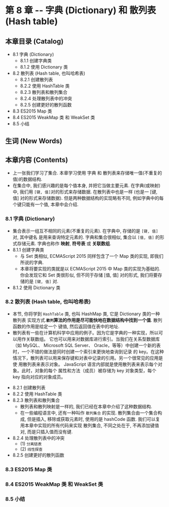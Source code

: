 # 第 8 章 -- 字典 (Dictionary) 和 散列表 (Hash table)

## 本章目录 (Catalog)
- 8.1 字典 (Dictionary)
    + 8.1.1 创建字典类
    + 8.1.2 使用 Dictionary 类
- 8.2 散列表 (Hash table, 也叫哈希表)
    + 8.2.1 创建散列表
    + 8.2.2 使用 HashTable 类 
    + 8.2.3 散列表和散列集合
    + 8.2.4 处理散列表中的冲突
    + 8.2.5 创建更好的散列函数
- 8.3 ES2015 Map 类
- 8.4 ES2015 WeakMap 类 和 WeakSet 类
- 8.5 小结



## 生词 (New Words)




## 本章内容 (Contents)
- 上一张我们学习了集合. 本章学习使用 字典 和 散列表来存储唯一值(不重复的值)的数据结构.
- 在集合中, 我们感兴趣的是每个值本身, 并把它当做主要元素. 在字典(或映射) 中, 我们用 
  `[键, 值]`对的形式来存储数据. 在散列表中也是一样 (也是一 [键, 值] 对的形式来存储数据).
  但是两种数据结构的实现略有不同, 例如字典中的每个键只能有一个值, 本章中会介绍.
### 8.1 字典 (Dictionary)
- 集合表示一组互不相同的元素(不重复的元素). 在字典中, 存储的是 `[键, 值]` 对, 其中键名
  是用来查询特定元素的. 字典和集合很相似, 集合以 `[值, 值]` 的形式存储元素. 字典也称作
  **映射**, **符号表** 或 **关联数组**.
- 8.1.1 创建字典类
    + 与 Set 类相似, ECMAScript 2015 同样包含了一个 Map 类的实现, 即我们所说的字典.
    + 本章将要实现的类就是以 ECMAScript 2015 中 Map 类的实现为基础的. 你会发现它和
      Set 类很形似, 但不同于存储 [值, 值] 对的形式, 我们将要存储的是 `[键, 值]` 对.
- 8.1.2 使用 Dictionary 类
### 8.2 散列表 (Hash table, 也叫哈希表)
* 本节, 你将学到 `HashTable` 类, 也叫 HashMap 类, 它是 Dictionary 类的一种散列表
  实现方式.**`散列`算法的作用是尽可能快地在数据结构中找到一个值**. 散列函数的作用是给定一个
  键值, 然后返回值在表中的地址.
* 散列表有一些在计算机科学中应用的例子。因为它是字典的一种实现，所以可以用作关联数组。
  它也可以用来对数据库进行索引。当我们在关系型数据库（如 MySQL、 Microsoft SQL Server、
  Oracle，等等）中创建一个新的表时，一个不错的做法是同时创建一个索引来更快地查询到记录
  的 key。在这种情况下，散列表可以用来保存键和对表中记录的引用。另一个很常见的应用是使
  用散列表来表示对象。 JavaScript 语言内部就是使用散列表来表示每个对象。此时，对象的每个
  属性和方法（成员）被存储为 key 对象类型，每个 key 指向对应的对象成员。
- 8.2.1 创建散列表
- 8.2.2 使用 HashTable 类 
- 8.2.3 散列表和散列集合
    + 散列表和散列映射是一样的, 我们已经在本章中介绍了这种数据结构.
    + 在一些编程语言中, 还有一种叫作 `散列集合` 的实现. 散列集合由一个集合构成, 但是插入,
      移除或获取元素时, 使用的是 hashCode 函数. 我们可以复用本章中实现的所有代码来实现
      散列集合, 不同之处在于, 不再添加键值对, 而是只插入值而没有键.
- 8.2.4 处理散列表中的冲突
    + (1) `分离链表`
    + (2) `线性探查`
- 8.2.5 创建更好的散列函数
### 8.3 ES2015 Map 类
### 8.4 ES2015 WeakMap 类 和 WeakSet 类
### 8.5 小结